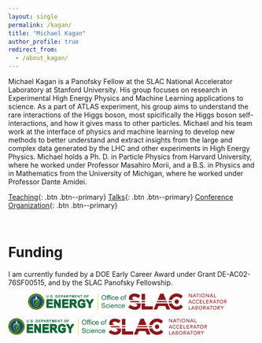 ```yaml
---
layout: single
permalink: /kagan/
title: "Michael Kagan"
author_profile: true
redirect_from: 
  - /about_kagan/
---
```



Michael Kagan is a Panofsky Fellow at the SLAC National Accelerator Laboratory at Stanford University. His group focuses on research in Experimental High Energy Physics and Machine Learning applications to science. As a part of ATLAS experiment, his group aims to understand the rare interactions of the Higgs boson, most spicifically the Higgs boson self-interactions, and how it gives mass to other particles. Michael and his team work at the interface of physics and machine learning to develop new methods to better understand and extract insights from the large and complex data generated by the LHC and other experiments in High Energy Physics. Michael holds a Ph. D. in Particle Physics from Harvard University, where he worked under Professor Masahiro Morii, and a B.S. in Physics and in Mathematics from the University of Michigan, where he worked under Professor Dante Amidei.

[Teaching](/teaching/){: .btn .btn--primary} [Talks](/talks/){: .btn .btn--primary} [Conference Organization](/conference-organization/){: .btn .btn--primary}


<br />

# Funding

I am currently funded by a DOE Early Career Award under Grant DE-AC02-76SF00515, and by the SLAC Panofsky Fellowship.

<figure class="half">
    <a href="../images/DOE_Office_of_Science.jpg"><img src="../images/DOE_Office_of_Science.jpg" width="200"></a>
    <a href="/assets/images/image-filename-2-large.jpg"><img src="../images/SLAC.jpg" width="200"></a>
</figure>

<p float="middle">
  <img src="../images/DOE_Office_of_Science.jpg" width="200" />
  <img src="../images/SLAC.jpg" width="200" /> 
</p>


